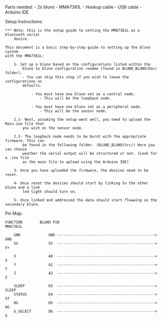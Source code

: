 	
	
Parts needed:
	- 2x bluno
	- MMA7361L
	- Hookup cable
	- USB cable
	- Arduino IDE
	
Setup Instructions:

	*** Note: this is the setup guide to setting the MMA7361L as a bluetooth serial
		device.
	
	This document is a basic step-by-step guide to setting up the bluno system
	with the MMA7361L:
		
		1- Set up a bluno based on the configurations listed within the 
			bluno to bluno configuration readme (found in BLUNO_BLUNO/Doc/ folder).
			- You can skip this step if you wish to leave the configurations as 
			defaults.
			
				- You must have one bluno set as a central node.
					- This will be the loopback node.
					
				- You must have one bluno set as a peripheral node.
					- This will be the sensor node.
			
		2.1- Next, assuming the setup went well, you need to upload the Main.ino file that
			you wish on the sensor node.
			
		2.2- The loopback node needs to be burnt with the appropriate firmware. This can
			be found in the follwoing folder. (BLUNO_BLUNO/Src/) Here you can choose
			weather the serial output will be structured or not. (Look for a .ino file
			as the main file to upload using the Arduino IDE)
			
		3- Once you have uploaded the firmware, the devices need to be reset.
		
		4- Once reset the devices should start by linking to the other bluno and a link
			led light should turn on.
			
		5- Once linked and addressed the data should start flowwing on the secondary bluno.
		
Pin Map:
	
	FUNCTION		BLUNO PIN											MMA7361L
		
		GND				GND ---------------------------------------------> GND
		5V				5V	---------------------------------------------> V+
		
		X				A0 	---------------------------------------------> X
		Y				A1	---------------------------------------------> Y
		Z				A2	---------------------------------------------> Z
		
		SLEEP			D3	---------------------------------------------> SLEEP
		STATUS			D4	---------------------------------------------> ST
		0G				D5	---------------------------------------------> 0G
		G_SELECT		D6	---------------------------------------------> G
						